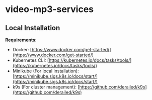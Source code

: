 # video-mp3-services

## Local Installation

**Requirements**:

- Docker: [https://www.docker.com/get-started/](https://www.docker.com/get-started/)
- Kubernetes CLI: [https://kubernetes.io/docs/tasks/tools/](https://kubernetes.io/docs/tasks/tools/)
- Minikube (For local installation): [https://minikube.sigs.k8s.io/docs/start/](https://minikube.sigs.k8s.io/docs/start/)
- k9s (For cluster management): [https://github.com/derailed/k9s](https://github.com/derailed/k9s)
